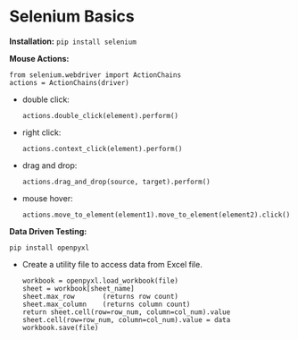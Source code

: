 # Selenium Basics
**Installation:**
```pip install selenium```

**Mouse Actions:**
```
from selenium.webdriver import ActionChains
actions = ActionChains(driver)
```
* double click:
    ```
    actions.double_click(element).perform()
    ```
* right click:
    ```
    actions.context_click(element).perform()
    ```
* drag and drop:
    ```
    actions.drag_and_drop(source, target).perform()
    ```
* mouse hover:
    ```
    actions.move_to_element(element1).move_to_element(element2).click().perform()
    ```
**Data Driven Testing:**
```
pip install openpyxl
```
* Create a utility file to access data from Excel file.
    ```
    workbook = openpyxl.load_workbook(file)
    sheet = workbook[sheet_name]
    sheet.max_row       (returns row count)
    sheet.max_column    (returns column count)
    return sheet.cell(row=row_num, column=col_num).value
    sheet.cell(row=row_num, column=col_num).value = data
    workbook.save(file)
    ```
    
